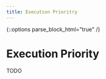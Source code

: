 ```yaml
---
title: Execution Prioritry
---
```

{::options parse_block_html="true" /}

# Execution Priority

TODO
